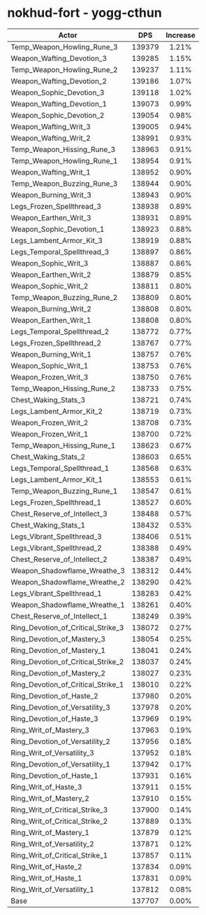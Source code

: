 # nokhud-fort - yogg-cthun
| Actor | DPS | Increase |
|---|:---:|:---:|
|Temp_Weapon_Howling_Rune_3|139379|1.21%|
|Weapon_Wafting_Devotion_3|139285|1.15%|
|Temp_Weapon_Howling_Rune_2|139237|1.11%|
|Weapon_Wafting_Devotion_2|139186|1.07%|
|Weapon_Sophic_Devotion_3|139118|1.02%|
|Weapon_Wafting_Devotion_1|139073|0.99%|
|Weapon_Sophic_Devotion_2|139054|0.98%|
|Weapon_Wafting_Writ_3|139005|0.94%|
|Weapon_Wafting_Writ_2|138991|0.93%|
|Temp_Weapon_Hissing_Rune_3|138963|0.91%|
|Temp_Weapon_Howling_Rune_1|138954|0.91%|
|Weapon_Wafting_Writ_1|138952|0.90%|
|Temp_Weapon_Buzzing_Rune_3|138944|0.90%|
|Weapon_Burning_Writ_3|138943|0.90%|
|Legs_Frozen_Spellthread_3|138938|0.89%|
|Weapon_Earthen_Writ_3|138931|0.89%|
|Weapon_Sophic_Devotion_1|138923|0.88%|
|Legs_Lambent_Armor_Kit_3|138919|0.88%|
|Legs_Temporal_Spellthread_3|138897|0.86%|
|Weapon_Sophic_Writ_3|138887|0.86%|
|Weapon_Earthen_Writ_2|138879|0.85%|
|Weapon_Sophic_Writ_2|138811|0.80%|
|Temp_Weapon_Buzzing_Rune_2|138809|0.80%|
|Weapon_Burning_Writ_2|138808|0.80%|
|Weapon_Earthen_Writ_1|138808|0.80%|
|Legs_Temporal_Spellthread_2|138772|0.77%|
|Legs_Frozen_Spellthread_2|138767|0.77%|
|Weapon_Burning_Writ_1|138757|0.76%|
|Weapon_Sophic_Writ_1|138753|0.76%|
|Weapon_Frozen_Writ_3|138750|0.76%|
|Temp_Weapon_Hissing_Rune_2|138733|0.75%|
|Chest_Waking_Stats_3|138721|0.74%|
|Legs_Lambent_Armor_Kit_2|138719|0.73%|
|Weapon_Frozen_Writ_2|138708|0.73%|
|Weapon_Frozen_Writ_1|138700|0.72%|
|Temp_Weapon_Hissing_Rune_1|138623|0.67%|
|Chest_Waking_Stats_2|138603|0.65%|
|Legs_Temporal_Spellthread_1|138568|0.63%|
|Legs_Lambent_Armor_Kit_1|138553|0.61%|
|Temp_Weapon_Buzzing_Rune_1|138547|0.61%|
|Legs_Frozen_Spellthread_1|138527|0.60%|
|Chest_Reserve_of_Intellect_3|138488|0.57%|
|Chest_Waking_Stats_1|138432|0.53%|
|Legs_Vibrant_Spellthread_3|138406|0.51%|
|Legs_Vibrant_Spellthread_2|138388|0.49%|
|Chest_Reserve_of_Intellect_2|138387|0.49%|
|Weapon_Shadowflame_Wreathe_3|138312|0.44%|
|Weapon_Shadowflame_Wreathe_2|138290|0.42%|
|Legs_Vibrant_Spellthread_1|138283|0.42%|
|Weapon_Shadowflame_Wreathe_1|138261|0.40%|
|Chest_Reserve_of_Intellect_1|138249|0.39%|
|Ring_Devotion_of_Critical_Strike_3|138072|0.27%|
|Ring_Devotion_of_Mastery_3|138054|0.25%|
|Ring_Devotion_of_Mastery_1|138041|0.24%|
|Ring_Devotion_of_Critical_Strike_2|138037|0.24%|
|Ring_Devotion_of_Mastery_2|138027|0.23%|
|Ring_Devotion_of_Critical_Strike_1|138010|0.22%|
|Ring_Devotion_of_Haste_2|137980|0.20%|
|Ring_Devotion_of_Versatility_3|137978|0.20%|
|Ring_Devotion_of_Haste_3|137969|0.19%|
|Ring_Writ_of_Mastery_3|137963|0.19%|
|Ring_Devotion_of_Versatility_2|137956|0.18%|
|Ring_Writ_of_Versatility_3|137952|0.18%|
|Ring_Devotion_of_Versatility_1|137942|0.17%|
|Ring_Devotion_of_Haste_1|137931|0.16%|
|Ring_Writ_of_Haste_3|137911|0.15%|
|Ring_Writ_of_Mastery_2|137910|0.15%|
|Ring_Writ_of_Critical_Strike_3|137900|0.14%|
|Ring_Writ_of_Critical_Strike_2|137889|0.13%|
|Ring_Writ_of_Mastery_1|137879|0.12%|
|Ring_Writ_of_Versatility_2|137871|0.12%|
|Ring_Writ_of_Critical_Strike_1|137857|0.11%|
|Ring_Writ_of_Haste_2|137834|0.09%|
|Ring_Writ_of_Haste_1|137831|0.09%|
|Ring_Writ_of_Versatility_1|137812|0.08%|
|Base|137707|0.00%|
